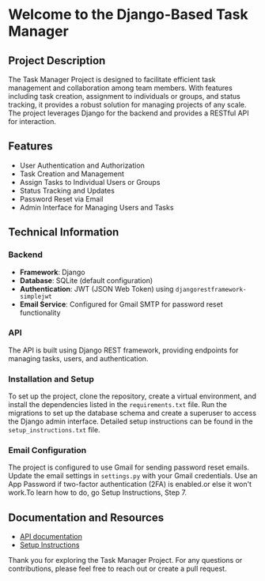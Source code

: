# Welcome to the Django-Based Task Manager

## Project Description

The Task Manager Project is designed to facilitate efficient task management and collaboration among team members. With features including task creation, assignment to individuals or groups, and status tracking, it provides a robust solution for managing projects of any scale. The project leverages Django for the backend and provides a RESTful API for interaction.

## Features

- User Authentication and Authorization
- Task Creation and Management
- Assign Tasks to Individual Users or Groups
- Status Tracking and Updates
- Password Reset via Email
- Admin Interface for Managing Users and Tasks

## Technical Information

### Backend

- **Framework**: Django
- **Database**: SQLite (default configuration)
- **Authentication**: JWT (JSON Web Token) using `djangorestframework-simplejwt`
- **Email Service**: Configured for Gmail SMTP for password reset functionality

### API

The API is built using Django REST framework, providing endpoints for managing tasks, users, and authentication.

### Installation and Setup

To set up the project, clone the repository, create a virtual environment, and install the dependencies listed in the `requirements.txt` file. Run the migrations to set up the database schema and create a superuser to access the Django admin interface. Detailed setup instructions can be found in the `setup_instructions.txt` file.

### Email Configuration

The project is configured to use Gmail for sending password reset emails. Update the email settings in `settings.py` with your Gmail credentials. Use an App Password if two-factor authentication (2FA) is enabled.or else it won't work.To learn how to do, go Setup Instructions, Step 7.

## Documentation and Resources

- [API documentation](docs/api_managment.md)
- [Setup Instructions](docs/setup_instruction.md)

Thank you for exploring the Task Manager Project. For any questions or contributions, please feel free to reach out or create a pull request.
